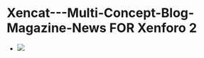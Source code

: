 # Xencat---Multi-Concept-Blog-Magazine-News FOR Xenforo 2

<ul>
  <li>
     <img src="https://github.com/bcat95/Xencat---Multi-Concept-Blog-Magazine-News/blob/master/_temp/images/grid-layout.png?raw=true"/>
  </li>
</ul>
